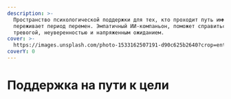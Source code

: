 ```yaml
---
description: >-
  Пространство психологической поддержки для тех, кто проходит путь иммиграции,
  переживает период перемен. Эмпатичный ИИ-компаньон, поможет справиться с
  тревогой, неуверенностью и напряженным ожиданием.
cover: >-
  https://images.unsplash.com/photo-1533162507191-d90c625b2640?crop=entropy&cs=srgb&fm=jpg&ixid=M3wxOTcwMjR8MHwxfHNlYXJjaHwyfHxjYWxtfGVufDB8fHx8MTc1MzI4NDMyMXww&ixlib=rb-4.1.0&q=85
coverY: 0
---
```


# Поддержка на пути к цели

